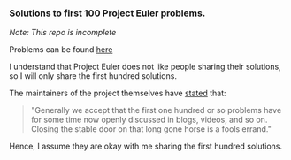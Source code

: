 ### Solutions to first 100 Project Euler problems.

_Note: This repo is incomplete_

Problems can be found [here](https://projecteuler.net)

I understand that Project Euler does not like people sharing their solutions, so I will only share the first hundred solutions.

The maintainers of the project themselves have [stated](https://projecteuler.chat/viewtopic.php?t=6431) that:

>"Generally we accept that the first one hundred or so problems have for some time now openly discussed in blogs, videos, and so on. Closing the stable door on that long gone horse is a fools errand."

Hence, I assume they are okay with me sharing the first hundred solutions.

